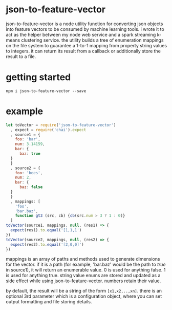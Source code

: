 # json-to-feature-vector

json-to-feature-vector is a node utility function for converting json objects into feature vectors to be consumed by machine learning tools. i wrote it to act as the helper between my node web service and a spark streaming k-means clustering service. the utility builds a tree of enumeration mappings on the file system to guarantee a 1-to-1 mapping from property string values to integers. it can return its result from a callback or additionally store the result to a file.

# getting started

```
npm i json-to-feature-vector --save
```

# example

``` js
let toVector = require('json-to-feature-vector')
  , expect = require('chai').expect
  , source1 = {
    foo: 'bar',
    num: 3.14159,
    bar: {
      baz: true
  }
  }
  , source2 = {
    foo: 'bees',
    num: 2,
    bar: {
      baz: false
  }
  }
  , mappings: [
    'foo',
    'bar.baz',
    function gt3 (src, cb) {cb(src.num > 3 ? 1 : 0)}
  ]
toVector(source1, mappings, null, (res1) => {
  expect(res1).to.equal('[1,1,1')
})
toVector(source2, mappings, null, (res2) => {
  expect(res2).to.equal('[2,0,0]')
})
```

mappings is an array of paths and methods used to generate dimensions for the vector. if it is a path (for example, 'bar.baz' would be the path to _true_ in source1), it will return an enumerable value. 0 is used for anything false. 1 is used for anything true. string value enums are stored and updated as a side effect while using json-to-feature-vector. numbers retain their value.

by default, the result will be a string of the form `[x1,x2,..,xn]`. there is an optional 3rd parameter which is a configuration object, where you can set output formatting and file storing details.

